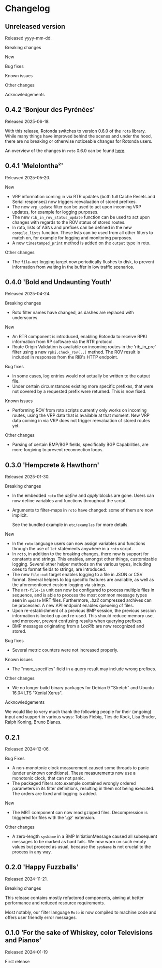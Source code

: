 # Changelog
 
## Unreleased version

Released yyyy-mm-dd.


Breaking changes


New


Bug fixes


Known issues


Other changes


Acknowledgements


## 0.4.2 'Bonjour des Pyrénées'

Released 2025-06-18.

With this release, Rotonda switches to version 0.6.0 of the `roto` library.
While many things have improved behind the scenes and under the hood, there are
no breaking or otherwise noticeable changes for Rotonda users.

An overview of the changes in `roto` 0.6.0 can be found
[here](https://github.com/NLnetLabs/roto/blob/v0.6.0/Changelog.md).


## 0.4.1 'Melolontha²'

Released 2025-05-20.

New

* VRP information coming in via RTR updates (both full Cache Resets and Serial
  responses) now triggers reevaluation of stored prefixes.
* The new `vrp_update` filter can be used to act upon incoming VRP updates, for
  example for logging purposes.
* The new `rib_in_rov_status_update` function can be used to act upon changes
  with regards to the ROV status of stored routes.
* In roto, lists of ASNs and prefixes can be defined in the new `compile_lists`
  function. These lists can be used from all other filters to match on, for
  example for logging and monitoring purposes.
* A new `timestamped_print` method is added on the `output` type in roto.

Other changes

* The `file-out` logging target now periodically flushes to disk, to prevent
  information from waiting in the buffer in low traffic scenarios.


## 0.4.0 'Bold and Undaunting Youth'

Released 2025-04-24.

Breaking changes

* Roto filter names have changed, as dashes are replaced with underscores.

New

* An RTR component is introduced, enabling Rotonda to receive RPKI information
  from RP software via the RTR protocol.
* Route Origin Validation is available on incoming routes in the 'rib_in_pre'
  filter using a new `rpki.check_rov(..)` method. The ROV result is included
  in responses from the RIB's HTTP endpoint.

Bug fixes

* In some cases, log entries would not actually be written to the output file.
* Under certain circumstances existing more specific prefixes, that were not
  covered by a requested prefix were returned. This is now fixed.

Known issues

* Performing ROV from roto scripts currently only works on incoming routes,
  using the VRP data that is available at that moment. New VRP data coming in
  via VRP does not trigger reevaluation of stored routes yet.

Other changes

* Parsing of certain BMP/BGP fields, specifically BGP Capabilities, are more
  forgiving to prevent reconnection loops.


## 0.3.0 'Hempcrete & Hawthorn'

Released 2025-01-30.

Breaking changes

* In the embedded `roto` the _define_ and _apply_ blocks are gone. Users can
  now define variables and functions throughout the script.
* Arguments to filter-maps in `roto` have changed: some of them are now
  implicit.

  See the bundled example in `etc/examples` for more details.


New

* In the `roto` language users can now assign variables and functions through
   the use of `let` statements anywhere in a `roto` script.
* In `roto`, in addition to the breaking changes, there now is support for
  constants and strings. This enables, amongst other things, customizable
  logging. 
  Several other helper methods on the various types, including ones to format
  fields to strings, are introduced.
* The new `file-out` target enables logging to a file in JSON or CSV format.
  Several helpers to log specific features are available, as well as the
  aforementioned custom logging via strings.
* The `mrt-file-in` unit can now be configured to process multiple files in
  sequence, and is able to process the most common message types seen in
  `update` MRT files. Furthermore, _.bz2_ compressed archives can be processed.
  A new API endpoint enables queueing of files.
* Upon re-establishment of a previous BMP session, the previous session
  information is looked up and re-used. This should reduce memory use, and
  moreover, prevent confusing results when querying prefixes.
* BMP messages originating from a _LocRib_ are now recognized and stored.


Bug fixes

* Several metric counters were not increased properly.


Known issues

* The "more_specifics" field in a query result may include wrong prefixes.


Other changes

* We no longer build binary packages for Debian 9 "Stretch" and Ubuntu 16.04
  LTS "Xenial Xerus".


Acknowledgements

We would like to very much thank the following people for their (ongoing) input
and support in various ways: Tobias Fiebig, Ties de Kock, Lisa Bruder, Ralph
Koning, Bruno Blanes.



## 0.2.1

Released 2024-12-06.

Bug Fixes

* A non-monotonic clock measurement caused some threads to panic (under
  unknown conditions). These measurements now use a monotonic clock, that can
  not panic.
* The packaged filters.roto.example contained wrongly ordered parameters in
  its filter definitions, resulting in them not being executed. The orders are
  fixed and logging is added.

New

* The MRT component can now read gzipped files. Decompression is triggered for
  files with the '.gz' extension.

Other changes

* A zero-length `sysName` in a BMP InitiationMessage caused all subsequent
  messages to be marked as hard fails. We now warn on such empty values but
  proceed as usual, because the `sysName` is not crucial to the process in
  any way.


## 0.2.0 'Happy Fuzzballs'

Released 2024-11-21.

Breaking changes

This release contains mostly refactored components, aiming at better
performance and reduced resource requirements.

Most notably, our filter language `Roto` is now compiled to machine code and
offers user friendly error messages.


## 0.1.0  ‘For the sake of Whiskey, color Televisions and Pianos’

Released 2024-01-19

First release
